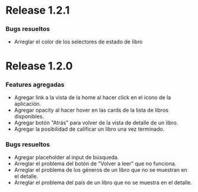 # Release 1.2.1

### Bugs resueltos
- Arreglar el color de los selectores de estado de libro

# Release 1.2.0

### Features agregadas
- Agregar link a la vista de la home al hacer click en el icono de la aplicación.
- Agregar opacity al hacer hover en las cards de la lista de libros disponibles.
- Agregar botón "Atrás" para volver de la vista de detalle de un libro.
- Agregar la posibilidad de calificar un libro una vez terminado.

### Bugs resueltos
- Agregar placeholder al input de búsqueda.
- Arreglar el problema del botón de "Volver a leer" que no funciona.
- Arreglar el problema de los géneros de un libro que no se muestran en el detalle.
- Arreglar el problema del país de un libro que no se muestra en el detalle.

